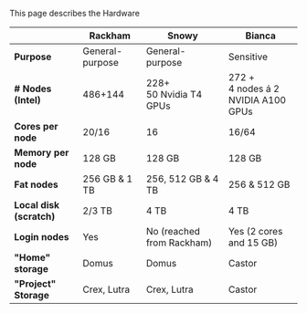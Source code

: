 This page describes the Hardware 

| |Rackham|Snowy|Bianca|
|-------|-----|------|---|
|**Purpose**|General-purpose|General-purpose|Sensitive|
|**#  Nodes (Intel)**|486+144|228+ <br>50 Nvidia T4 GPUs|272 +  <br>4 nodes á 2 <br>NVIDIA A100 GPUs|
|**Cores per node**|20/16|16|16/64|
|**Memory per node**|128 GB|128 GB|128 GB
|**Fat nodes**|256 GB & 1 TB| 256, 512 GB & 4 TB| 256 & 512 GB|
|**Local disk (scratch)**|2/3 TB| 4 TB| 4 TB |
|**Login nodes**|Yes| No (reached from Rackham)|Yes (2 cores and 15 GB)|
|**"Home" storage**|Domus|Domus|Castor|
|**"Project" Storage**|Crex, Lutra|Crex, Lutra|Castor|
